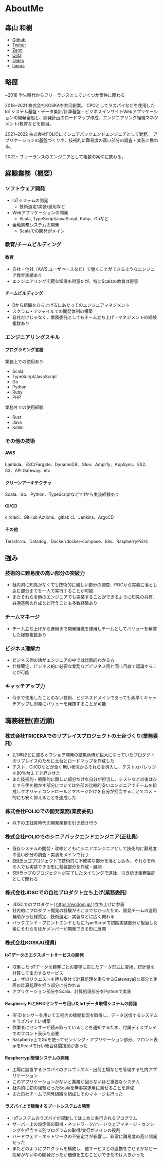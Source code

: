 # AboutMe

## 森山 和樹
- [Github](https://github.com/kazchimo)
- [Twitter](https://twitter.com/Kazuki_Moriyama)
- [Zenn](https://zenn.dev/kazchimo)
- [Qiita](https://qiita.com/KtheS)
- [slides](https://slides.com/kazukimoriyama)
- [lapras](https://lapras.com/public/TXNOVMJ)


## 略歴
~2018
学生時代からフリーランスとしていくつか案件に関わる

2018~2021 
株式会社KOSKAを共同創業。
CPOとしてラズパイなどを使用したIoTシステム基盤・データ集計/計算基盤・ビジネスインサイトWebアプリケーションの開発全般と、開発計画のロードマップ作成、エンジニアリング組織マネジメント/教育などを担当。

2021~2022
株式会社FOLIOにてシニアバックエンドエンジニアとして勤務。
アプリケーションの基盤づくりや、技術的に難易度の高い部分の調査・実装に携わる。

2022~ 
フリーランスのエンジニアとして複数の案件に携わる。

## 経験業務（概要）
### ソフトウェア開発
- IoTシステムの開発
    - 技術選定/実装/運用など
- Webアプリケーションの開発
    - Scala, TypeScript/JavaScript, Ruby、Goなど
- 金融業務システムの開発
    - Scalaでの開発がメイン
    
### 教育/チームビルディング
#### 教育
- 自社・他社（AWS,ユーザベースなど）で働くことができるようなエンジニア教育実績あり
- エンジニアリング広範な知識も得意だが、特にScalaの教育は得意

#### チームビルディング
- 0から組織を立ち上げるにあたってのエンジニアマネジメント
- スクラム・アジャイルでの開発体制の構築
- 自社だけじゃなく、業務委託としてもチーム立ち上げ・マネジメントの経験複数あり
    
### エンジニアリングスキル
#### プログラミング言語
業務上での使用あり
- Scala
- TypeScript/JavaScript
- Go
- Python
- Ruby
- PHP

業務外での使用経験
- Rust
- Java
- Kotlin

### その他の技術
#### AWS
Lambda、ESC/Fargate、DynamoDB、Glue、Amplify、AppSync、ES2、S3、API Gateway...etc

#### クリーンアーキテクチャ
Scala、Go、Python、TypeScriptなどで1から実装経験あり

#### CI/CD
circleci、GitHub Actions、gitlab ci、Jenkins、ArgoCD

#### その他
Terraform、Datadog、Docker/docker-compose、k8s、RaspberryPi3/4

## 強み
### 技術的に難易度の高い部分の突破力
- 社内的に知見がなくても技術的に難しい部分の調査、POCから実装に落とし込む部分までを一人で実行することが可能
- またそれらを他のエンジニアでも実装することができるように知見の共有、共通基盤の作成など行うことも多数経験あり

### チームマネージ
- チーム立ち上げから運用まで開発組織を運用しチームとしてバリューを発揮した経験複数あり

### ビジネス理解力
- ビジネス側の話がエンジニアの中では比較的わかる方
- 仕様策定、ビジネス的に必要な業務などビジネス側と同じ目線で議論することが可能

### キャッチアップ力
- 今まで使用したことのない技術、ビジネスドメインであっても素早くキャッチアップし即座にバリューを発揮することが可能

## 職務経歴(直近順)
### 株式会社TRICERAでのリプレイスプロジェクトの土台づくり(業務委託)
- 2,3年ほどに渡るオフショア開発の結果負債が巨大になっていたプロダクトのリプレイスのために土台とロードマップを作成した
- テスト、CI/CDなどが全く無い状況からそれらを導入し、テストカバレッジを80%台まで上昇させた
- また技術的・戦略的に難しい部分だけを自分が担当し、テストなどの後はひたすら手を動かす部分については外部の比較的安いエンジニアでチームを組成しクオリティコントロールとマネージだけを自分が担当することでコスト的にも安く抑えることを達成した

### 株式会社FOLIOでの開発業務(業務委託)
- 以下の正社員時代の開発業務を引き続き行う

### 株式会社FOLIOでのシニアバックエンドエンジニア(正社員)
- 既存システムの開発・改修とともにシニアエンジニアとして技術的に難易度の高い部分の調査・実装をメインで行う
- [SBIラップ](https://go.sbisec.co.jp/prd/swrap/swrap_report/post/4g1nnOJRlk88GQaPsQ2nMm.html)プロジェクトで技術的に不確実な部分を落とし込み、それらを他の人でも実装できる形に基盤部分を作成・展開
- SBIラップのプロジェクトが完了したタイミングで退社、引き続き業務委託として関わる

### 株式会社JDSCでの自社プロダクト立ち上げ(業務委託)
- JDSCでのプロダクト( https://wodom.jp/ )立ち上げに参画
- 社内的にプロダクト開発の経験がそこまでなかったため、開発チームの運用補助から仕様策定、技術選定、実装などに広く関わる
- バックエンド・フロントエンドともにTypeScriptで初期実装自分が担当した後にそれらをほかメンバーが開発できる形に展開

### 株式会社KOSKA(役員)
#### IoTデータのエクスポートサービスの開発
- 収集したIoTデータを顧客ごとの要望に応じたデータ形式に変換、統計量を計算して出力するサービス
- ユーザのリクエストを待ち受けて計算処理を走らせるGateway的な部分と実際の計算処理を担う部分に分かれる
- アプリケーション部分をScala、計算処理部分をPythonで実装
    
#### Raspberry PiとRFIDセンサーを用いたIoTデータ取得システムの開発
- RFIDセンサーを用いて工程内の稼働状況を取得し、データ送信するシステムをラズパイ上に構築
- 作業者にセンサーが読み取っていることを通知するため、付属ディスプレイでのフロント表示も必要
- Raspberry上でGoを使ってセンシング・アプリケーション部分、フロント表示をReactで行い総合格闘技感があった

#### Raspberrypi管理システムの開発
- 工場に設置するラズパイのアルゴリズム・出荷工場などを管理する社内アプリケーション
- このアプリケーションがないと業務が回らないほど重要なシステム
- 社内的に初の経験だったScalaを無事実運用に乗せることを達成
- また自社チームで開発組織を組成しそのマネージも行った
    
#### ラズパイ上で稼働するブートシステムの開発
- IoTシステムのラズパイが起動してはじめに実行されるプログラム
- サーバー上の設定値の取得・ネットワーク/ハードウェアマネージ・センシングを担当する別プログラムの取得/実行がメインの役割
- ハードウェア・ネットワークの不安定さが影響し、非常に難易度の高い開発だった
- またどのようにプログラムを構成し、他サービスとの連携をさせるかなど一般解がない中の開発だったが価値を生むことができたのは大きかった

